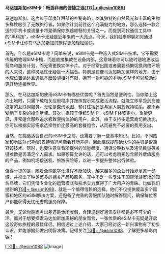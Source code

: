 **马达加斯加eSIM卡：畅游非洲的便捷之选[[TG💪+ @esim1088](https://t.me/s/esim1088)]**

马达加斯加，这片位于印度洋西部的神秘岛屿，以其独特的自然风光和丰富的生物多样性吸引了无数旅行者。如果你计划前往这个充满魅力的地方，那么选择一款合适的手机卡或流量卡将是确保你旅途顺畅的关键之一。而提到现代通信工具中的“黑科技”，eSIM卡无疑是近年来的一大亮点。今天，我们就来聊聊如何通过eSIM卡让你在马达加斯加的旅程更加轻松愉快。

首先，什么是eSIM卡呢？简单来说，eSIM卡是一种嵌入式SIM卡技术，它不需要传统的物理SIM卡槽，而是直接集成在设备内部。这意味着你可以随时随地更改运营商和服务计划，而无需更换实体卡片。对于经常出国或者需要频繁切换网络环境的人来说，这种灵活性无疑是一大福音。特别是在像马达加斯加这样的地方，由于地理位置偏远且通信基础设施相对有限，拥有一张可靠的本地eSIM卡可以帮助你更好地连接世界。

那么，在马达加斯加使用eSIM卡有哪些优势呢？首先当然是便利性。当你踏上这片土地时，只需下载相关应用程序并按照提示完成激活流程，就能立即享受到高速稳定的互联网服务。无论是查询地图、预订住宿还是与家人朋友保持联系，都不再受制于复杂的操作步骤。其次，相较于传统SIM卡，eSIM卡体积更小、重量更轻，非常适合那些追求极致便携体验的用户。此外，由于支持多运营商切换功能，你可以根据实际需求选择性价比最高的套餐组合，从而避免不必要的费用支出。

当然，在挑选适合自己的eSIM卡之前，还需要了解一些基本知识。比如，不同国家和地区对eSIM的支持情况可能会有所差异，因此建议提前确认你的手机是否兼容该技术。同时，也要注意查看所提供的流量额度、通话分钟数以及短信数量等关键参数是否满足个人需求。如果预算允许的话，还可以考虑购买包含额外增值服务的产品，例如机场接送机、旅游保险等，以进一步提升整体出行体验。

值得一提的是，随着全球数字化进程不断加快，越来越多的企业开始涉足这一领域，并推出了种类繁多的相关产品和服务。其中不乏一些专注于国际漫游市场的知名品牌，它们凭借专业化的运营模式和技术实力赢得了广大用户的青睐。比如我们提到的[TG💪+ @esim1088](https://t.me/s/esim1088)，就是一个值得信赖的选择。他们不仅提供覆盖多个国家和地区的eSIM解决方案，还配备了完善的客服团队随时解答疑问，确保每位客户都能获得无忧无虑的服务保障。

最后，无论你是商务出差还是休闲度假，合理规划好通讯安排都是必不可少的一环。而对于想要探索马达加斯加奥秘的朋友而言，一张优质的eSIM卡无疑是开启这段奇妙旅程的最佳伴侣。相信通过上述介绍，大家已经对这一新兴事物有了初步认识，并能够据此做出明智决策。记得关注[TG💪+ @esim1088](https://t.me/s/esim1088)，了解更多精彩内容！

[[TG💪+ @esim1088](https://t.me/s/esim1088) ![Image](https://i.postimg.cc/4NQfJmqS/Snipaste-2025-05-13-00-14-12.png)]